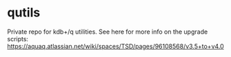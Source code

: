 # qutils
Private repo for kdb+/q utilities. See here for more info on the upgrade scripts: https://aquaq.atlassian.net/wiki/spaces/TSD/pages/96108568/v3.5+to+v4.0
